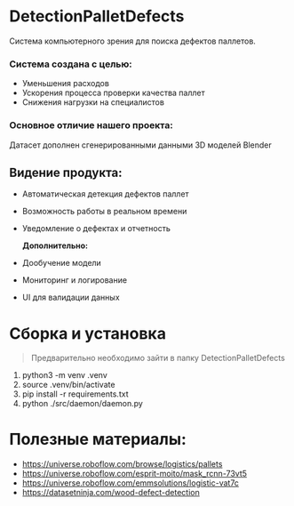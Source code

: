 # DetectionPalletDefects
Система компьютерного зрения для поиска дефектов паллетов.
### Система создана с целью:
- Уменьшения расходов
- Ускорения процесса проверки качества паллет
- Снижения нагрузки на специалистов

### Основное отличие нашего проекта: 
Датасет дополнен сгенерированными данными 3D моделей Blender

## Видение продукта:
- Автоматическая детекция дефектов паллет 
- Возможность работы в реальном времени 
- Уведомление о дефектах и отчетность 

  **Дополнительно:**
- Дообучение модели 
- Мониторинг и логирование
- UI для валидации данных

# Сборка и установка
> Предварительно необходимо зайти в папку DetectionPalletDefects
1. python3 -m venv .venv
2. source .venv/bin/activate
3. pip install -r requirements.txt
4. python ./src/daemon/daemon.py

# Полезные материалы:
- https://universe.roboflow.com/browse/logistics/pallets
- https://universe.roboflow.com/esprit-moito/mask_rcnn-73vt5
- https://universe.roboflow.com/emmsolutions/logistic-vat7c
- https://datasetninja.com/wood-defect-detection

